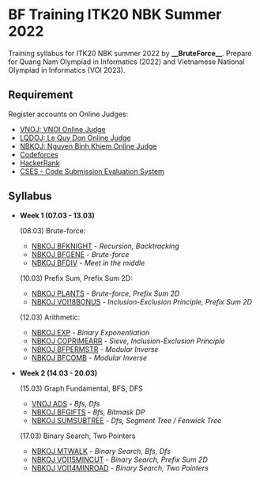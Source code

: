 # BF Training ITK20 NBK Summer 2022

Training syllabus for ITK20 NBK summer 2022 by **\_\_BruteForce\_\_**. Prepare for Quang Nam Olympiad in Informatics (2022) and Vietnamese National Olympiad in Informatics (VOI 2023).

## Requirement

Register accounts on Online Judges:
- [VNOJ: VNOI Online Judge](https://oj.vnoi.info/)
- [LQDOJ: Le Quy Don Online Judge](https://lqdoj.edu.vn/)
- [NBKOJ: Nguyen Binh Khiem Online Judge](https://nbk.homes/)
- [Codeforces](https://codeforces.com/)
- [HackerRank](https://www.hackerrank.com/)
- [CSES - Code Submission Evaluation System](https://cses.fi/)

## Syllabus

- **Week 1 (07.03 - 13.03)**

    (08.03) Brute-force:
    - [NBKOJ BFKNIGHT](https://nbk.homes/problem/bfknight) - *Recursion, Backtracking*
    - [NBKOJ BFGENE](https://nbk.homes/problem/bfgene) - *Brute-force*
    - [NBKOJ BFDIV](https://nbk.homes/problem/bfdiv) - *Meet in the middle*

    (10.03) Prefix Sum, Prefix Sum 2D:
    - [NBKOJ PLANTS](https://nbk.homes/problem/plants) - *Brute-force, Prefix Sum 2D* 
    - [NBKOJ VOI18BONUS](https://nbk.homes/problem/voi18bonus) - *Inclusion-Exclusion Principle, Prefix Sum 2D*

    (12.03) Arithmetic:
    - [NBKOJ EXP](https://nbk.homes/problem/exp) - *Binary Exponentiation*
    - [NBKOJ COPRIMEARR](https://nbk.homes/problem/coprimearr) - *Sieve, Inclusion-Exclusion Principle*
    - [NBKOJ BFPERMSTR](https://nbk.homes/problem/bfpermstr) - *Modular Inverse*
    - [NBKOJ BFCOMB](https://nbk.homes/problem/bfcomb) - *Modular Inverse*

- **Week 2 (14.03 - 20.03)**

    (15.03) Graph Fundamental, BFS, DFS
    - [VNOJ ADS](https://oj.vnoi.info/problem/ads) - *Bfs, Dfs*
    - [NBKOJ BFGIFTS](https://nbk.homes/problem/bfgifts) - *Bfs, Bitmask DP*
    - [NBKOJ SUMSUBTREE](https://nbk.homes/problem/sumsubtree) - *Dfs, Segment Tree / Fenwick Tree*

    (17.03) Binary Search, Two Pointers
    - [NBKOJ MTWALK](https://nbk.homes/problem/mtwalk) - *Binary Search, Bfs, Dfs*
    - [NBKOJ VOI15MINCUT](https://nbk.homes/problem/voi15mincut) - *Binary Search, Prefix Sum 2D*
    - [NBKOJ VOI14MINROAD](https://nbk.homes/problem/voi14minroad) - *Binary Search, Two Pointers*